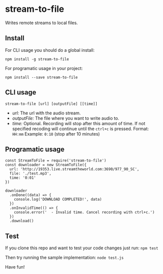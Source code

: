 # stream-to-file
Writes remote streams to local files.


## Install

For CLI usage you should do a global install:

`npm install -g stream-to-file`

For programatic usage in your project:

`npm install --save stream-to-file`


## CLI usage
`stream-to-file [url] [outputFile] [[time]]`

- *url:* The url with the audio stream.
- *outputFile:* The file where you want to write audio to.
- *time:* Optional. Recording will stop after this amount of time.
  If not specified recoding will continue until the `ctrl+c` is pressed.
  Format: `HH:mm`
  Example: `0:10` (stop after 10 minutes)


## Programatic usage
```
const StreamToFile = require('stream-to-file')
const downloader = new StreamToFile({
  url: 'http://19353.live.streamtheworld.com:3690/977_90_SC',
  file: './test.mp3',
  time: '0:01'
})

downloader
  .onDone((data) => {
    console.log('DOWNLOAD COMPLETED!', data)
  })
  .onInvalidTime(() => {
    console.error('  - Invalid time. Cancel recording with ctrl+c.')
  })
  .download()
```


## Test

If you clone this repo and want to test your code changes just run:
`npm test`

Then try running the sample implementation:
`node test.js`

Have fun!
